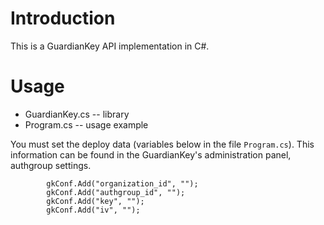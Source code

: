# Introduction

This is a GuardianKey API implementation in C#.

# Usage

- GuardianKey.cs -- library
- Program.cs -- usage example

You must set the deploy data (variables below in the file `Program.cs`). This information can be found in the GuardianKey's administration panel, authgroup settings.

```
        gkConf.Add("organization_id", "");
        gkConf.Add("authgroup_id", "");
        gkConf.Add("key", "");
        gkConf.Add("iv", "");

